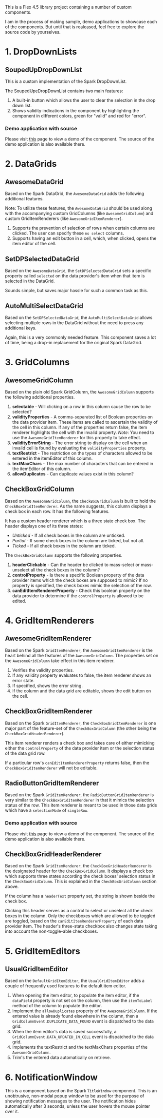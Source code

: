 This is a Flex 4.5 library project containing a number of custom components.

I am in the process of making sample, demo applications to showcase each of the components. But until that is realeased, feel free to explore the source code by yourselves.

# 1. DropDownLists

## SoupedUpDropDownList

This is a custom implementation of the Spark DropDownList.

The SoupedUpeDropDownList contains two main features:

1. A built-in button which allows the user to clear the selection in the drop down list.
2. Shows validity indications in the component by highlighting the component in different colors, green for "valid" and red for "error".

### Demo application with source

Please visit [this](http://anjantek.com/2011/08/07/flex-4-5-spark-dropdownlist-show-clear-button-show-validity-indication-soupedupdropdownlist/) page to view a demo of the component. The source of the demo application is also available there.

# 2. DataGrids

## AwesomeDataGrid

Based on the Spark DataGrid, the `AwesomeDataGrid` adds the following additional features.

Note: To utilize these features, the `AwesomeDataGrid` should be used along with the accompanying custom GridColumns (like `AwesomeGridColumn`) and custom GridItemRenderers (like `AwesomeGridItemRenderer`).

1. Supports the prevention of selection of rows when certain columns are clicked. The user can specify these `no select` columns.
2. Supports having an edit button in a cell, which, when clicked, opens the item editor of the cell.

## SetDPSelectedDataGrid

Based on the `AwesomeDataGrid`, the `SetDPSelectedDataGrid` sets a specific property called `selected` on the data provider's item when that item is selected in the DataGrid.

Sounds simple, but saves major hassle for such a common task as this.

## AutoMultiSelectDataGrid

Based on the `SetDPSelectedDataGrid`, the `AutoMultiSelectDataGrid` allows selecting multiple rows in the DataGrid without the need to press any additional keys.

Again, this is a very commonly needed feature. This component saves a lot of time, being a drop-in replacement for the original Spark DataGrid.

# 3. GridColumns

## AwesomeGridColumn

Based on the plain old Spark GridColumn, the `AwesomeGridColumn` supports the following additional properties.

1. **selectable** - Will clicking on a row in this column cause the row to be selected?
2. **validityProperties** - A comma-separated list of Boolean properties on the data provider item. These items are called to ascertain the validity of the cell in this column. If any of the properties return false, the item renderer highlights the cell with the invalid property. *Note*: You need to use the `AwesomeGridItemRenderer` for this property to take effect.
3. **validityErrorString** - The error string to display on the cell when an invalid cell is found by evaluating the `validityProperties` property.
4. **textRestrict** - The restriction on the types of characters allowed to be entered in the itemEditor of this column.
5. **textMaxChars** - The max number of characters that can be entered in the itemEditor of this column.
6. **allowDuplicates** - Can duplicate values exist in this column?

## CheckBoxGridColumn

Based on the `AwesomeGridColumn`, the `CheckBoxGridColumn` is built to hold the `CheckBoxGridItemRenderer`. As the name suggests, this column displays a check box in each row. It has the following features.

It has a custom header renderer which is a three state check box. The header displays one of its three states:

* *Unticked* - If all check boxes in the column are unticked.
* *Partial* - If some check boxes in the column are ticked, but not all.
* *Ticked* - If all check boxes in the column are ticked.

The `CheckBoxGridColumn` supports the following properties.

1. **headerClickable** - Can the header be clicked to mass-select or mass-unselect all the check boxes in the column?
2. **controlProperty** - Is there a specific Boolean property of the data provider items which the check boxes are supposed to mimic? If no property is specified, the check boxes mimic the selection of the row.
3. **canEditItemRendererProperty** - Check this boolean property on the data provider to determine if the `controlProperty` is allowed to be edited.

# 4. GridItemRenderers

## AwesomeGridItemRenderer

Based on the Spark `GridItemRenderer`, the `AwesomeGridItemRenderer` is the heart behind all the features of the `AwesomeGridColumn`. The properties set on the `AwesomeGridColumn` take effect in this item renderer.

1. Verifies the validity properties.
2. If any validity property evaluates to false, the item renderer shows an error state.
3. If specified, shows the error string.
4. If the column and the data grid are editable, shows the edit button on the cell.

## CheckBoxGridItemRenderer

Based on the Spark `GridItemRenderer`, the `CheckBoxGridItemRenderer` is one major part of the feature-set of the `CheckBoxGridColumn` (the other being the `CheckBoxGridHeaderRenderer`).

This item renderer renders a check box and takes care of either mimicking either the `controlProperty` of the data provider item or the selection status of the data grid row.

If a particular row's `canEditItemRendererProperty` returns false, then the `CheckBoxGridItemRenderer` will not be editable.

## RadioButtonGridItemRenderer

Based on the Spark `GridItemRenderer`, the `RadioButtonGridItemRenderer` is very similar to the `CheckBoxGridItemRenderer` in that it mimics the selection status of the row. This item renderer is meant to be used in those data grids which have a `selectionMode` of `singleRow`.

### Demo application with source

Please visit [this](http://anjantek.com/2011/09/04/flex-4-5-spark-datagrid-radio-button-itemrenderer/) page to view a demo of the component. The source of the demo application is also available there.

## CheckBoxGridHeaderRenderer

Based on the Spark `GridItemRenderer`, the `CheckBoxGridHeaderRenderer` is the designated header for the `CheckBoxGridColumn`. It displays a check box which supports three states according the check boxes' selection status in the `CheckBoxGridColumn`. This is explained in the `CheckBoxGridColumn` section above.

If the column has a `headerText` property set, the string is shown beside the check box. 

Clicking this header serves as a control to select or unselect all the check boxes in the column. Only the checkboxes which are allowed to be toggled are toggled, based on the `canEditItemRendererProperty` of each data provider item. The header's three-state checkbox also changes state taking into account the non-toggle-able checkboxes.

# 5. GridItemEditors

## UsualGridItemEditor

Based on the `DefaultGridItemEditor`, the `UsualGridItemEditor` adds a couple of frequently used features to the default item editor.

1. When opening the item editor, to populate the item editor, if the `dataField` property is not set on the column, then use the `itemToLabel` method of the column to populate the editor.
2. Implement the `allowDuplicates` property of the `AwesomeGridColumn`. If the entered value is already found elsewhere in the column, then a `GridColumnEvent.DUPLICATE_DATA_FOUND` event is dispatched to the data grid.
3. When the item editor's data is saved successfully, a `GridColumnEvent.DATA_UPDATED_IN_CELL` event is dispatched to the data grid.
4. Implements the textRestrict and the textMaxChars properties of the `AwesomeGridColumn`.
5. Trim's the entered data automatically on retrieve.

# 6. NotificationWindow

This is a component based on the Spark `TitleWindow` component. This is an unobtrusive, non-modal popup window to be used for the purpose of showing notification messages to the user. The notification hides automatically after 3 seconds, unless the user hovers the mouse pointer over it.
